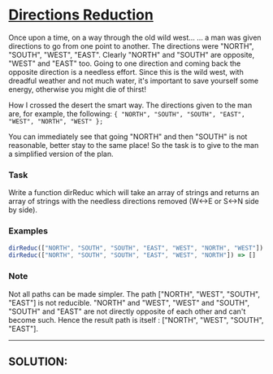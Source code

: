 # [Directions Reduction](https://www.codewars.com/kata/directions-reduction)

Once upon a time, on a way through the old wild west…
… a man was given directions to go from one point to another. The directions were "NORTH", "SOUTH", "WEST", 
"EAST". Clearly "NORTH" and "SOUTH" are opposite, "WEST" and "EAST" too. Going to one direction and coming 
back the opposite direction is a needless effort. Since this is the wild west, with dreadful weather and not 
much water, it's important to save yourself some energy, otherwise you might die of thirst!

How I crossed the desert the smart way.
The directions given to the man are, for example, the following:
`{ "NORTH", "SOUTH", "SOUTH", "EAST", "WEST", "NORTH", "WEST" };`

You can immediately see that going "NORTH" and then "SOUTH" is not reasonable, better stay to the same place! 
So the task is to give to the man a simplified version of the plan. 

### Task
Write a function dirReduc which will take an array of strings and returns an array of strings with the needless 
directions removed (W<->E or S<->N side by side).

### Examples
```js
dirReduc(["NORTH", "SOUTH", "SOUTH", "EAST", "WEST", "NORTH", "WEST"]) => ["WEST"]
dirReduc(["NORTH", "SOUTH", "SOUTH", "EAST", "WEST", "NORTH"]) => []
```

### Note
Not all paths can be made simpler. The path ["NORTH", "WEST", "SOUTH", "EAST"] is not reducible. "NORTH" and 
"WEST", "WEST" and "SOUTH", "SOUTH" and "EAST" are not directly opposite of each other and can't become such. 
Hence the result path is itself : ["NORTH", "WEST", "SOUTH", "EAST"].


------------------------------------------------------
## SOLUTION:
```js


```
